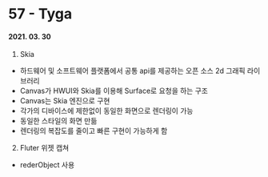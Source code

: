 57 - Tyga
========
#### 2021. 03. 30

1. Skia
  - 하드웨어 및 소프트웨어 플랫폼에서 공통 api를 제공하는 오픈 소스 2d 그래픽 라이브러리
  - Canvas가 HWUI와 Skia를 이용해 Surface로 요청을 하는 구조
  - Canvas는 Skia 엔진으로 구현
  - 각가의 디바이스에 제한없이 동일한 화면으로 렌더링이 가능
  - 동일한 스타일의 화면 만듦
  - 렌더링의 복잡도를 줄이고 빠른 구현이 가능하게 함

2. Fluter 위젯 캡쳐
  - rederObject 사용
